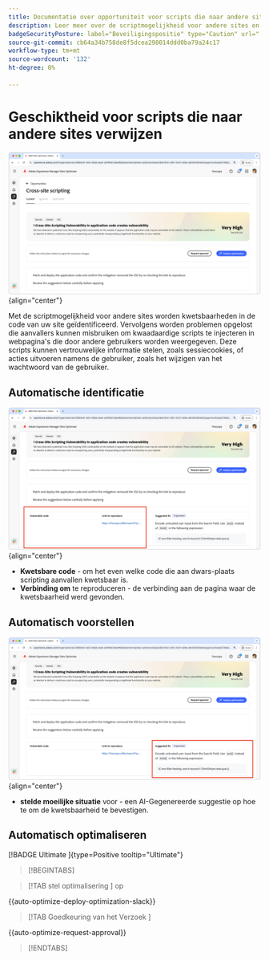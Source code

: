```yaml
---
title: Documentatie over opportuniteit voor scripts die naar andere sites verwijzen
description: Leer meer over de scriptmogelijkheid voor andere sites en om kwetsbaarheden op het gebied van sitebeveiliging te identificeren en te verhelpen.
badgeSecurityPosture: label="Beveiligingspositie" type="Caution" url="../../opportunity-types/security-posture.md" tooltip="Beveiligingspositie"
source-git-commit: cb64a34b758de8f5dcea298014ddd0ba79a24c17
workflow-type: tm+mt
source-wordcount: '132'
ht-degree: 0%

---
```



# Geschiktheid voor scripts die naar andere sites verwijzen

![ de kans van de dwars-plaats ](./assets/cross-site-scripting/hero.png){align="center"}

Met de scriptmogelijkheid voor andere sites worden kwetsbaarheden in de code van uw site geïdentificeerd. Vervolgens worden problemen opgelost die aanvallers kunnen misbruiken om kwaadaardige scripts te injecteren in webpagina&#39;s die door andere gebruikers worden weergegeven. Deze scripts kunnen vertrouwelijke informatie stelen, zoals sessiecookies, of acties uitvoeren namens de gebruiker, zoals het wijzigen van het wachtwoord van de gebruiker.

## Automatische identificatie

![ auto-identificeer de kans van de dwars-plaats ](./assets/cross-site-scripting/auto-identify.png){align="center"}

* **Kwetsbare code** - om het even welke code die aan dwars-plaats scripting aanvallen kwetsbaar is.
* **Verbinding om** te reproduceren - de verbinding aan de pagina waar de kwetsbaarheid werd gevonden.

## Automatisch voorstellen

![ auto-suggereert de kans van de Intersite ](./assets/cross-site-scripting/auto-suggest.png){align="center"}

* **stelde moeilijke situatie** voor - een AI-Gegenereerde suggestie op hoe te om de kwetsbaarheid te bevestigen.

## Automatisch optimaliseren

[!BADGE  Ultimate ]{type=Positive tooltip="Ultimate"}

>[!BEGINTABS]

>[!TAB  stel optimalisering ] op

{{auto-optimize-deploy-optimization-slack}}

>[!TAB  Goedkeuring van het Verzoek ]

{{auto-optimize-request-approval}}

>[!ENDTABS]
